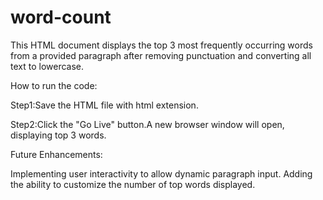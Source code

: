 # word-count
This HTML document displays the top 3 most frequently occurring words from a provided paragraph after removing punctuation and converting all text to lowercase.

How to run the code:

Step1:Save the HTML file with html extension.

Step2:Click the "Go Live" button.A new browser window will open, displaying top 3 words.

Future Enhancements:

Implementing user interactivity to allow dynamic paragraph input. Adding the ability to customize the number of top words displayed.
